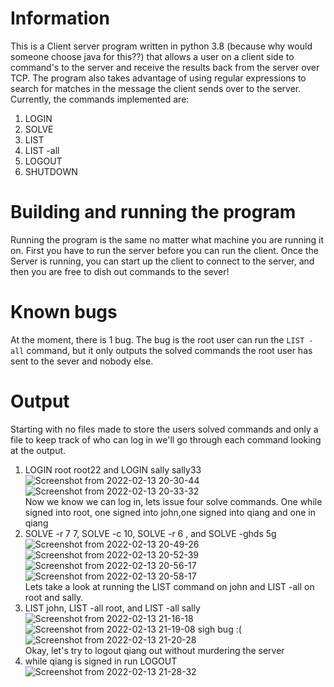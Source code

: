 # Information
This is a Client server program written in python 3.8 (because why would someone choose java for this??) that allows a user on a client side to command's to the server and receive the results back from the server over TCP. The program also takes advantage of using regular expressions to search for matches in the message the client sends over to the server.
Currently, the commands implemented are:
  1. LOGIN
  2. SOLVE
  3. LIST
  4. LIST -all
  5. LOGOUT
  6. SHUTDOWN

# Building and running the program 
Running the program is the same no matter what machine you are running it on. First you have to run the server before you can run the client. Once the Server is running, you can start up the client to connect to the server, and then you are free to dish out commands to the sever!

# Known bugs 
At the moment, there is 1 bug. The bug is the root user can run the `LIST -all` command, but it only outputs the solved commands the root user has sent to the sever and nobody else.  

# Output
Starting with no files made to store the users solved commands and only a file to keep track of who can log in we'll go through each command looking at the output.
   1. LOGIN root root22 and LOGIN sally sally33                                                                                                                  
   ![Screenshot from 2022-02-13 20-30-44](https://user-images.githubusercontent.com/69600850/153786188-81aa2233-7226-473d-b600-76732e822c8f.png)  <br>
   ![Screenshot from 2022-02-13 20-33-32](https://user-images.githubusercontent.com/69600850/153785942-ed6fda4b-3330-4722-8663-a3d10c093236.png)  
Now we know we can log in, lets issue four solve commands. One while signed into root, one signed into john,one signed into qiang and one in qiang
  2. SOLVE -r 7 7, SOLVE -c 10, SOLVE -r 6 , and SOLVE -ghds 5g
  ![Screenshot from 2022-02-13 20-49-26](https://user-images.githubusercontent.com/69600850/153786705-06a990fe-615f-4a31-83ad-93aa4b9b0d1c.png)  
  ![Screenshot from 2022-02-13 20-52-39](https://user-images.githubusercontent.com/69600850/153786909-ba9cc518-2275-42f4-9f7a-519a12a87b15.png)   
  ![Screenshot from 2022-02-13 20-56-17](https://user-images.githubusercontent.com/69600850/153787082-98fe7a2d-b27a-4c00-ae71-7889d04a4080.png)  
  ![Screenshot from 2022-02-13 20-58-17](https://user-images.githubusercontent.com/69600850/153787241-607f77fc-743c-4f0f-b18f-afc770e8ac8f.png)  
Lets take a look at running the LIST command on john and LIST -all on root and sally.  
  3. LIST john, LIST -all root, and LIST -all sally  
  ![Screenshot from 2022-02-13 21-16-18](https://user-images.githubusercontent.com/69600850/153788751-d3fd9817-165f-4c1a-88eb-d61b88ccf682.png)  
  ![Screenshot from 2022-02-13 21-19-08](https://user-images.githubusercontent.com/69600850/153788957-6a432a98-3c96-46a7-9d46-6fe4c648d5b5.png) sigh bug :(  
  ![Screenshot from 2022-02-13 21-20-28](https://user-images.githubusercontent.com/69600850/153789064-758fe37e-2e6f-4db0-acb9-3432b32261d1.png)  
Okay, let's try to logout qiang out without murdering the server  
  4. while qiang is signed in run LOGOUT  
  ![Screenshot from 2022-02-13 21-28-32](https://user-images.githubusercontent.com/69600850/153789999-6717c5ab-401a-49d2-8d87-74dcbb77015f.png)  
